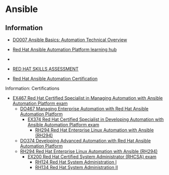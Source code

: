 # Ansible

## Information

* [DO007 Ansible Basics: Automation Technical Overview](https://www.redhat.com/en/services/training/do007-ansible-essentials-simplicity-automation-technical-overview)



* [Red Hat Ansible Automation Platform learning hub](https://www.redhat.com/en/technologies/management/ansible/learn)
* 
* [RED HAT SKILLS ASSESSMENT](https://skills.ole.redhat.com/en)
* [Red Hat Ansible Automation Certification](https://connect.redhat.com/en/partner-with-us/red-hat-ansible-automation-certification)

Information: Certifications 

* [EX467 Red Hat Certified Specialist in Managing Automation with Ansible Automation Platform exam](https://www.redhat.com/en/services/training/ex467-red-hat-certified-specialist-managing-automation-ansible-automation-platform-exam)
   * [DO467 Managing Enterprise Automation with Red Hat Ansible Automation Platform](https://www.redhat.com/en/services/training/do467-managing-enterprise-automation-red-hat-ansible-automation-platform)
     * [EX374 Red Hat Certified Specialist in Developing Automation with Ansible Automation Platform exam](https://www.redhat.com/en/services/training/red-hat-certified-specialist-developing-automation-ansible-automation-platform-exam)
        * [RH294 Red Hat Enterprise Linux Automation with Ansible (RH294)](https://www.redhat.com/en/services/training/rh294-red-hat-linux-automation-with-ansible)
   * [DO374 Developing Advanced Automation with Red Hat Ansible Automation Platform](https://www.redhat.com/en/services/training/do374-developing-advanced-automation-red-hat-ansible-automation-platform)
   * [RH294 Red Hat Enterprise Linux Automation with Ansible (RH294)](https://www.redhat.com/en/services/training/rh294-red-hat-linux-automation-with-ansible)
     * [EX200 Red Hat Certified System Administrator (RHCSA) exam](https://www.redhat.com/en/services/training/ex200-red-hat-certified-system-administrator-rhcsa-exam)
       * [RH124 Red Hat System Administration I](https://www.redhat.com/en/services/training/rh124-red-hat-system-administration-i)
       * [RH134 Red Hat System Administration II](https://www.redhat.com/en/services/training/rh134-red-hat-system-administration-ii)



